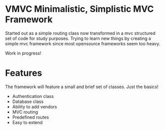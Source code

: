 VMVC Minimalistic, Simplistic MVC Framework
============================================================
Started out as a simple routing class now transformed in a mvc structured set of code for study purposes.
Trying to learn new things by creating a simple mvc framework since most opensource frameworks seem too heavy.

Work in progress!

Features
============================================================
The framework will feature a small and brief set of classes.
Just the basics!

- Authentication class
- Database class
- Ability to add vendors
- MVC routing
- Predefined routes
- Easy to extend
